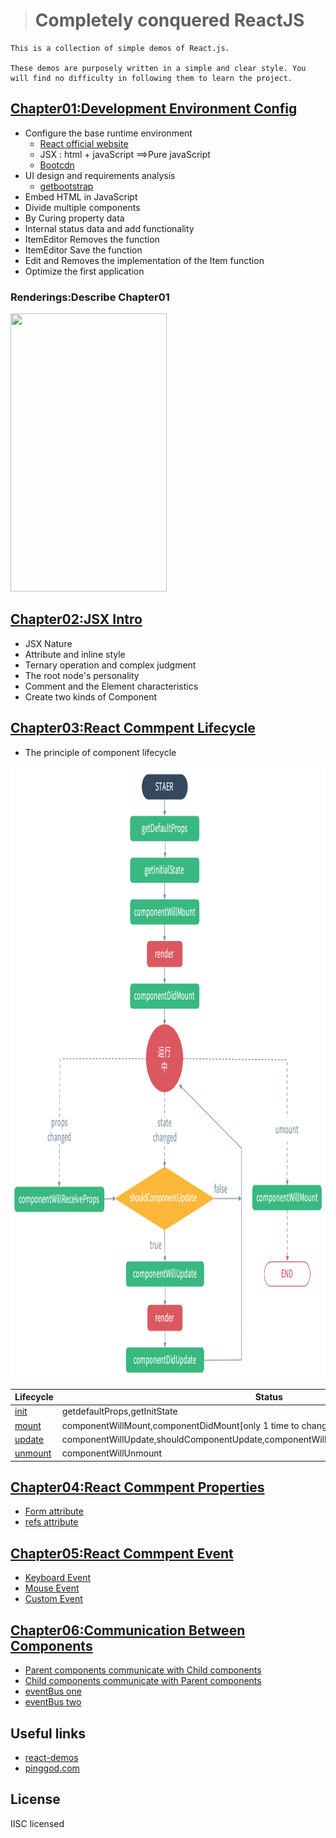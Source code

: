 > # Completely conquered ReactJS

    This is a collection of simple demos of React.js.

    These demos are purposely written in a simple and clear style. You will find no difficulty in following them to learn the project.

## [Chapter01:Development Environment Config](https://github.com/MicroKibaco/ReactStudy/tree/master/Chapter01)
- Configure the base runtime environment
    - [React official website](https://facebook.github.io/react/docs/hello-world.html)
    - JSX : html + javaScript ==>Pure javaScript
    - [Bootcdn](http://www.bootcdn.cn/react/)
- UI design and requirements analysis
    - [getbootstrap](http://getbootstrap.com/)
- Embed HTML in JavaScript
- Divide multiple components
- By Curing property data
- Internal status data and add functionality
- ItemEditor Removes the function
- ItemEditor Save the function
- Edit and Removes the implementation of the Item function
- Optimize the first application

### Renderings:Describe Chapter01
<img src="./docus/images/chapter-one.gif" width="250px" height="445px" />

## [Chapter02:JSX Intro](https://github.com/MicroKibaco/ReactStudy/tree/master/Chapter02)

- JSX Nature
- Attribute and inline style
- Ternary operation and complex judgment
- The root node's personality
- Comment and the Element characteristics
- Create two kinds of Component

## [Chapter03:React Commpent Lifecycle](https://github.com/MicroKibaco/ReactStudy/tree/master/Chapter03)
- The principle of component lifecycle

<img src="./docus/images/react-lifecycle.png" width = "934" height = "982" alt="ComponentLifecycle" align=center ></img>

   Lifecycle  | Status
-------- | ---
[init](https://github.com/MicroKibaco/ReactStudy/tree/master/Chapter03/js/app-init.js) | getdefaultProps,getInitState
[mount](https://github.com/MicroKibaco/ReactStudy/tree/master/Chapter03/js/app-mount.js)   | componentWillMount,componentDidMount[only 1 time to change]
[update](https://github.com/MicroKibaco/ReactStudy/tree/master/Chapter03/js/app-update.js)    | componentWillUpdate,shouldComponentUpdate,componentWillReceiveProps,componentDidUpdate
[unmount](https://github.com/MicroKibaco/ReactStudy/tree/master/Chapter03/js/app-unmount.js)      | componentWillUnmount

## [Chapter04:React Commpent Properties](https://github.com/MicroKibaco/ReactStudy/tree/master/Chapter04)
- [Form attribute](https://github.com/MicroKibaco/ReactStudy/tree/master/Chapter04/js/form.js)
- [refs attribute](https://github.com/MicroKibaco/ReactStudy/tree/master/Chapter04/js/ref.js)


## [Chapter05:React Commpent Event](https://github.com/MicroKibaco/ReactStudy/tree/master/Chapter05)
- [Keyboard Event](https://github.com/MicroKibaco/ReactStudy/tree/master/Chapter05/js/keyBoardEvent.js)
- [Mouse Event](https://github.com/MicroKibaco/ReactStudy/tree/master/Chapter05/js/mouseEvent.js)
- [Custom Event](https://github.com/MicroKibaco/ReactStudy/tree/master/Chapter05/js/customEvent.js)

## [Chapter06:Communication Between Components](https://github.com/MicroKibaco/ReactStudy/tree/master/Chapter06)
- [Parent components communicate with Child components](https://github.com/MicroKibaco/ReactStudy/tree/master/Chapter06/js/father2Son.js)
- [Child components communicate with Parent components](https://github.com/MicroKibaco/ReactStudy/tree/master/Chapter06/js/son2Father.js)
- [eventBus one](https://github.com/MicroKibaco/ReactStudy/tree/master/Chapter06/js/eventBus1.js)
- [eventBus two](https://github.com/MicroKibaco/ReactStudy/tree/master/Chapter06/js/eventBus2.js)


## Useful links
- [react-demos](https://github.com/ruanyf/react-demos)
- [pinggod.com](http://pinggod.com/2015/React-%E7%BB%84%E4%BB%B6%E7%9A%84%E7%94%9F%E5%91%BD%E5%91%A8%E6%9C%9F/)

## License
IISC licensed